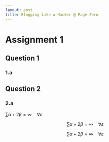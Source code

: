 ```yaml
---
layout: post
title: Blogging Like a Hacker @ Page Zero
---
```


# Assignment 1

## Question 1

### 1.a


## Question 2

### 2.a


$\sum \alpha + 2 \beta = \infty \quad \forall \varepsilon$


$$ \sum \alpha + 2 \beta = \infty \quad \forall \varepsilon $$

$$\sum \alpha + 2 \beta = \infty \quad \forall \varepsilon$$
